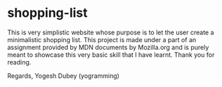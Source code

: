 # shopping-list

This is very simplistic website whose purpose is to let the user create a minimalistic shopping list. This project is made under a part of an assignment provided by MDN documents by Mozilla.org and is purely meant to showcase this very basic skill that I have learnt. Thank you for reading.

Regards,
Yogesh Dubey
(yogramming)